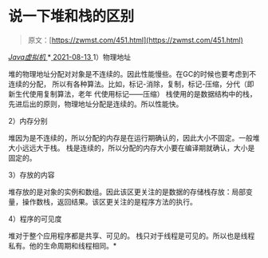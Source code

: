 <!--yml
category: 未分类
date: 0001-01-01 00:00:00
--->

# 说一下堆和栈的区别

> 原文：[https://zwmst.com/451.html](https://zwmst.com/451.html)

   [ *Java虚拟机* ](https://zwmst.com/java%e8%99%9a%e6%8b%9f%e6%9c%ba)*[ <time datetime="2021-08-14T06:49:22+08:00"> 2021-08-13 </time> ](https://zwmst.com/451.html)  1）物理地址

堆的物理地址分配对对象是不连续的。因此性能慢些。在GC的时候也要考虑到不连续的分配， 所以有各种算法。比如，标记-消除，复制，标记-压缩，分代（即新生代使用复制算法，老年 代使用标记——压缩） 栈使用的是数据结构中的栈，先进后出的原则，物理地址分配是连续的。所以性能快。

2）内存分别

堆因为是不连续的，所以分配的内存是在运行期确认的，因此大小不固定。一般堆大小远远大于栈。 栈是连续的，所以分配的内存大小要在编译期就确认，大小是固定的。

3）存放的内容

堆存放的是对象的实例和数组。因此该区更关注的是数据的存储栈存放：局部变量，操作数栈，返回结果。该区更关注的是程序方法的执行。

4）程序的可见度

堆对于整个应用程序都是共享、可见的。 栈只对于线程是可见的。所以也是线程私有。他的生命周期和线程相同。*